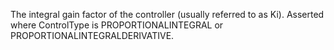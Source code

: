 The integral gain factor of the controller (usually referred to as Ki).  Asserted where ControlType is PROPORTIONALINTEGRAL or PROPORTIONALINTEGRALDERIVATIVE.